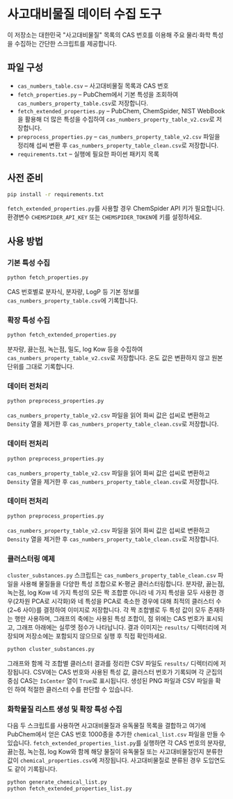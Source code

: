 # 사고대비물질 데이터 수집 도구

이 저장소는 대한민국 "사고대비물질" 목록의 CAS 번호를 이용해 주요 물리·화학 특성을 수집하는 간단한 스크립트를 제공합니다.

## 파일 구성

- `cas_numbers_table.csv` – 사고대비물질 목록과 CAS 번호
- `fetch_properties.py` – PubChem에서 기본 특성을 조회하여 `cas_numbers_property_table.csv`로 저장합니다.
- `fetch_extended_properties.py` – PubChem, ChemSpider, NIST WebBook을 활용해 더 많은 특성을 수집하여 `cas_numbers_property_table_v2.csv`로 저장합니다.
- `preprocess_properties.py` – `cas_numbers_property_table_v2.csv` 파일을 정리해 섭씨 변환 후 `cas_numbers_property_table_clean.csv`로 저장합니다.
- `requirements.txt` – 실행에 필요한 파이썬 패키지 목록

## 사전 준비

```bash
pip install -r requirements.txt
```

`fetch_extended_properties.py`를 사용할 경우 ChemSpider API 키가 필요합니다. 환경변수 `CHEMSPIDER_API_KEY` 또는 `CHEMSPIDER_TOKEN`에 키를 설정하세요.

## 사용 방법

### 기본 특성 수집

```bash
python fetch_properties.py
```

CAS 번호별로 분자식, 분자량, LogP 등 기본 정보를 `cas_numbers_property_table.csv`에 기록합니다.

### 확장 특성 수집

```bash
python fetch_extended_properties.py
```

분자량, 끓는점, 녹는점, 밀도, log Kow 등을 수집하여 `cas_numbers_property_table_v2.csv`로 저장합니다. 온도 값은 변환하지 않고 원본 단위를 그대로 기록합니다.

### 데이터 전처리

```bash
python preprocess_properties.py
```

`cas_numbers_property_table_v2.csv` 파일을 읽어 화씨 값은 섭씨로 변환하고 `Density` 열을 제거한 후 `cas_numbers_property_table_clean.csv`로 저장합니다.

### 데이터 전처리

```bash
python preprocess_properties.py
```

`cas_numbers_property_table_v2.csv` 파일을 읽어 화씨 값은 섭씨로 변환하고 `Density` 열을 제거한 후 `cas_numbers_property_table_clean.csv`로 저장합니다.


### 데이터 전처리

```bash
python preprocess_properties.py
```

`cas_numbers_property_table_v2.csv` 파일을 읽어 화씨 값은 섭씨로 변환하고 `Density` 열을 제거한 후 `cas_numbers_property_table_clean.csv`로 저장합니다.

### 클러스터링 예제

`cluster_substances.py` 스크립트는 `cas_numbers_property_table_clean.csv` 파일을 사용해 물질들을 다양한 특성 조합으로 K-평균 클러스터링합니다. 분자량, 끓는점, 녹는점, log Kow 네 가지 특성의 모든 짝 조합뿐 아니라 네 가지 특성을 모두 사용한 경우(2차원 PCA로 시각화)와 네 특성을 PCA로 축소한 경우에 대해 최적의 클러스터 수(2~6 사이)를 결정하여 이미지로 저장합니다. 각 짝 조합별로 두 특성 값이 모두 존재하는 행만 사용하며, 그래프의 축에는 사용된 특성 조합이, 점 위에는 CAS 번호가 표시되고, 그래프 아래에는 실루엣 점수가 나타납니다. 결과 이미지는 `results/` 디렉터리에 저장되며 저장소에는 포함되지 않으므로 실행 후 직접 확인하세요.

```bash
python cluster_substances.py
```

그래프와 함께 각 조합별 클러스터 결과를 정리한 CSV 파일도 `results/` 디렉터리에
저장됩니다. CSV에는 CAS 번호와 사용된 특성 값, 클러스터 번호가 기록되며 각 군집의
중심 CAS는 `IsCenter` 열이 `True`로 표시됩니다. 생성된 PNG 파일과 CSV 파일을 확인
하여 적절한 클러스터 수를 판단할 수 있습니다.

### 화학물질 리스트 생성 및 확장 특성 수집

다음 두 스크립트를 사용하면 사고대비물질과 유독물질 목록을 결합하고 여기에 PubChem에서 얻은 CAS 번호 1000종을 추가한 `chemical_list.csv` 파일을 만들 수 있습니다. `fetch_extended_properties_list.py`를 실행하면 각 CAS 번호의 분자량, 끓는점, 녹는점, log Kow와 함께 해당 물질이 유독물질 또는 사고대비물질인지 분류한 값이 `chemical_properties.csv`에 저장됩니다. 사고대비물질로 분류된 경우 도입연도도 같이 기록됩니다.

```bash
python generate_chemical_list.py
python fetch_extended_properties_list.py
```
